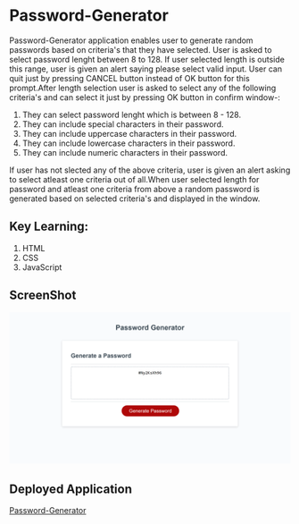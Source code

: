 # Password-Generator

Password-Generator application enables user to generate random passwords based on criteria's that they have selected. User is asked to select password lenght between 8 to 128. If user selected length is outside this range, user is given an alert saying please select valid input. User can quit just by pressing CANCEL button instead of OK button for this prompt.After length selection user is asked to select any of the following criteria's and can select it just by pressing OK button in confirm window-:

1. They can select password lenght which is between 8 - 128.
2. They can include special characters in their password.
3. They can include uppercase characters in their password.
4. They can include lowercase characters in their password.
5. They can include numeric characters in their password.

If user has not slected any of the above criteria, user is given an alert asking to select atleast one criteria out of all.When user selected length for password and atleast one criteria from above a random password is generated based on selected criteria's and displayed in the window.

## Key Learning:

1. HTML
2. CSS
3. JavaScript

## ScreenShot

![Password-Generator](./assets/images/Password-generator.png)

## Deployed Application

[Password-Generator](https://gunjanb.github.io//)
